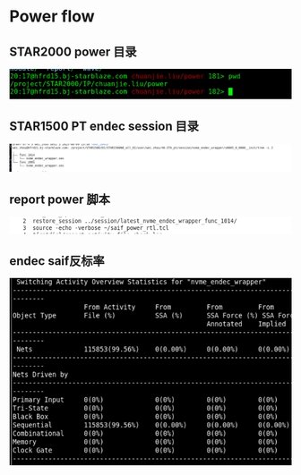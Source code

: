 # Power flow

## STAR2000 power 目录
![](vx_images/160465609257030.png)


## STAR1500 PT endec session 目录
![](vx_images/546260816236943.png)

## report power 脚本
![](vx_images/106690916257109.png)

## endec saif反标率

![](vx_images/213890916249778.png)